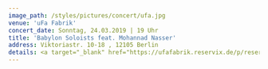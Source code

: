 ```yaml
---
image_path: /styles/pictures/concert/ufa.jpg
venue: 'uFa Fabrik'
concert_date: Sonntag, 24.03.2019 | 19 Uhr
title: 'Babylon Soloists feat. Mohannad Nasser'
address: Viktoriastr. 10-18 , 12105 Berlin 
details: <a target="_blank" href="https://ufafabrik.reservix.de/p/reservix/group/296850">Tickets</a>
---
```

